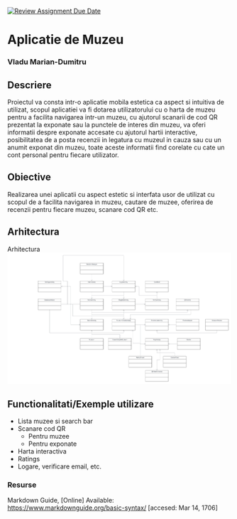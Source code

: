 [![Review Assignment Due Date](https://classroom.github.com/assets/deadline-readme-button-24ddc0f5d75046c5622901739e7c5dd533143b0c8e959d652212380cedb1ea36.svg)](https://classroom.github.com/a/0JY_4nJU)
# Aplicatie de Muzeu
### Vladu Marian-Dumitru

## Descriere
Proiectul va consta intr-o aplicatie mobila estetica ca aspect si intuitiva de utilizat, scopul aplicatiei va fi 
dotarea utilizatorului cu o harta de muzeu pentru a facilita navigarea intr-un muzeu, cu ajutorul scanarii 
de cod QR prezentat la exponate sau la punctele de interes din muzeu, va oferi informatii despre 
exponate accesate cu ajutorul hartii interactive, posibilitatea de a posta recenzii in legatura cu muzeul in 
cauza sau cu un anumit exponat din muzeu, toate aceste informatii find corelate cu cate un cont 
personal pentru fiecare utilizator.


## Obiective

Realizarea unei aplicatii cu aspect estetic si interfata usor de utilizat cu scopul de a facilita navigarea in muzeu, cautare de muzee, oferirea de recenzii pentru fiecare muzeu, scanare cod QR etc.

## Arhitectura

Arhitectura
![Alt text](documentatie-ghid-utlizare-raport/diagrama_finala.png)


## Functionalitati/Exemple utilizare

* Lista muzee si search bar
* Scanare cod QR
    - Pentru muzee
    - Pentru exponate
* Harta interactiva
* Ratings
* Logare, verificare email, etc.

### Resurse
Markdown Guide, [Online] Available: https://www.markdownguide.org/basic-syntax/ [accesed: Mar 14, 1706]
